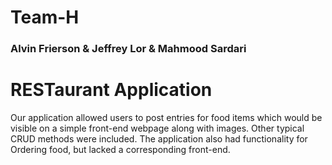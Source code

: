 # Team-H
### Alvin Frierson & Jeffrey Lor & Mahmood Sardari

# RESTaurant Application
Our application allowed users to post entries for food items which would be visible on a simple front-end webpage along with images. Other typical CRUD methods were included. The application also had functionality for Ordering food, but lacked a corresponding front-end.
